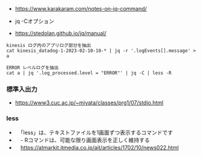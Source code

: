 - https://www.karakaram.com/notes-on-jq-command/

- jq -Cオプション
- https://stedolan.github.io/jq/manual/

```
kinesis ログ内のアプリログ部分を抽出
cat kinesis_datadog-1-2023-02-10-10-* | jq -r '.logEvents[].message' > a

ERROR レベルログを抽出
cat a | jq '.log_processed.level = "ERROR"' | jq -C | less -R

```


### 標準入出力
- https://www3.cuc.ac.jp/~miyata/classes/prg1/07/stdio.html

### less
- 　「less」は、テキストファイルを1画面ずつ表示するコマンドです
- 　- Rコマンドは、可能な限り画面表示を正しく維持する
- 　https://atmarkit.itmedia.co.jp/ait/articles/1702/10/news022.html
